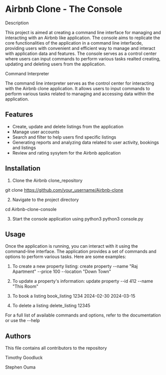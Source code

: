 # Airbnb Clone - The Console

Description

This project is aimed at creating a command line interface for managing and interacting with an Airbnb like application. The console aims to replicate the core functionalities of the application in a command line interfacde, providing users with convenient and efficient way to manage and interact with application data and features. The console serves as a control center where users can input commands to perform various tasks realted creating, updating and deleting users from the application.

Command Interpreter

The command line interpreter serves as the control center for interacting with the Airbnb clone application. It allows users to input commands to perform various tasks related to managing and accessing data within the application.


## Features

- Create, update and delete listings from the application
- Manage user accounts
- Search and filter to help users find specific listings
- Generating reports and analyzing data related to user activity, bookings and listings
- Review and rating sysytem for the Airbnb application


## Installation

1. Clone the Airbnb clone_repository

git clone https://github.com/your_username/Airbnb-clone

2. Navigate to the project directory
    
cd Airbnb-clone-console

3. Start the console application using python3
python3 console.py
## Usage

Once the application is running, you can interact with it using the command-line interface. The application provides a set of commands and options to perform various tasks. Here are some examples:

1. To create a new property listing:
create property --name "Raj Apartment" --price 100 --location "Down Town"

2. To update a property's information:
update property --id 412 --name "This Room"


3. To book a listing
book_listing 1234 2024-02-30 2024-03-15

4. To delete a listing
delete_listing 12345

For a full list of available commands and options, refer to the documentation or use the --help
## Authors

This file contains all contributors to the repository

Timothy Goodluck

Stephen Ouma


